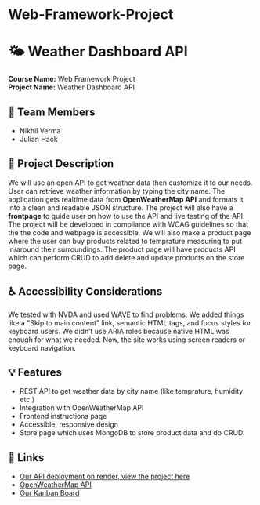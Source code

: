 # Web-Framework-Project
# 🌤️ Weather Dashboard API

**Course Name:** Web Framework Project  
**Project Name:** Weather Dashboard API  

## 👥 Team Members
- Nikhil Verma
- Julian Hack

## 📝 Project Description
We will use an open API to get weather data then customize it to our needs. User can retrieve weather information by typing the city name. The application gets realtime data from **OpenWeatherMap API** and formats it into a clean and readable JSON structure.
The project will also have a **frontpage** to guide user on how to use the API and live testing of the API. The project will be developed in compliance with WCAG guidelines so that the the code and webpage is accessible. We will also make a product page where the user can buy products related to temprature measuring to put in/around their surroundings. The product page will have products API which can perform CRUD to add delete and update products on the store page. 

## ♿ Accessibility Considerations
We tested with NVDA and used WAVE to find problems. We added things like a "Skip to main content" link, semantic HTML tags, and focus styles for keyboard users. We didn’t use ARIA roles because native HTML was enough for what we needed. Now, the site works using screen readers or keyboard navigation.


## 💡 Features
- REST API to get weather data by city name (like temprature, humidity etc.)
- Integration with OpenWeatherMap API
- Frontend instructions page
- Accessible, responsive design
- Store page which uses MongoDB to store product data and do CRUD.

## 🔗 Links
- [Our API deployment on render, view the project here](https://web-framework-project.onrender.com)
- [OpenWeatherMap API](https://openweathermap.org/api)  
- [Our Kanban Board](<https://trello.com/b/VWjG95ot/team-4-kanban-webframework-project>)

